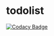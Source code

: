 # todolist
[![Codacy Badge](https://api.codacy.com/project/badge/Grade/c11552d1410549bb912155783a8a7ed2)](https://app.codacy.com/gh/FrancisLibs/todolist?utm_source=github.com&utm_medium=referral&utm_content=FrancisLibs/todolist&utm_campaign=Badge_Grade)